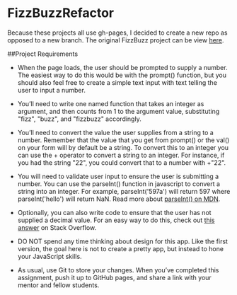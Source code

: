 FizzBuzzRefactor
================

Because these projects all use gh-pages, I decided to create a new repo as opposed to a new branch. The original FizzBuzz project can be view [here](https://github.com/somecallmejosh/fizzbuzz).

##Project Requirements

- When the page loads, the user should be prompted to supply a number. The easiest way to do this would be with the prompt() function, but you should also feel free to create a simple text input with text telling the user to input a number.

- You’ll need to write one named function that takes an integer as argument, and then counts from 1 to the argument value, substituting "fizz", "buzz", and "fizzbuzz" accordingly.

- You’ll need to convert the value the user supplies from a string to a number. Remember that the value that you get from prompt() or the val() on your form will by default be a string. To convert this to an integer you can use the + operator to convert a string to an integer. For instance, if you had the string "22", you could convert that to a number with +"22".

- You will need to validate user input to ensure the user is submitting a number. You can use the parseInt() function in javascript to convert a string into an integer. For example, parseInt('597a') will return 597 where parseInt('hello') will return NaN. Read more about [parseInt() on MDN](https://developer.mozilla.org/en-US/docs/Web/JavaScript/Reference/Global_Objects/parseInt).

- Optionally, you can also write code to ensure that the user has not supplied a decimal value. For an easy way to do this, check out [this answer](http://stackoverflow.com/questions/2304052/check-if-a-number-has-a-decimal-place-is-a-whole-number/2304062#2304062) on Stack Overflow.

- DO NOT spend any time thinking about design for this app. Like the first version, the goal here is not to create a pretty app, but instead to hone your JavaScript skills.

- As usual, use Git to store your changes. When you’ve completed this assignment, push it up to GitHub pages, and share a link with your mentor and fellow students.